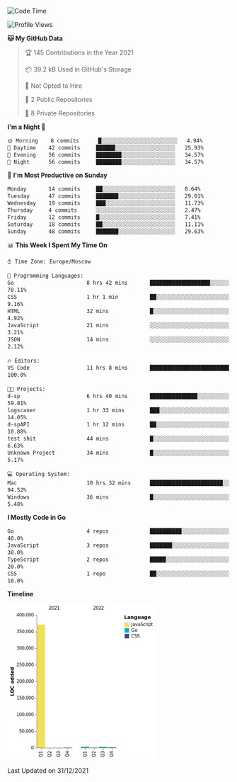 <!--START_SECTION:waka-->
![Code Time](http://img.shields.io/badge/Code%20Time-79%20hrs%2044%20mins-blue)

![Profile Views](http://img.shields.io/badge/Profile%20Views-0-blue)

**🐱 My GitHub Data** 

> 🏆 145 Contributions in the Year 2021
 > 
> 📦 39.2 kB Used in GitHub's Storage 
 > 
> 🚫 Not Opted to Hire
 > 
> 📜 2 Public Repositories 
 > 
> 🔑 8 Private Repositories  
 > 
**I'm a Night 🦉** 

```text
🌞 Morning    8 commits      █░░░░░░░░░░░░░░░░░░░░░░░░   4.94% 
🌆 Daytime    42 commits     ██████░░░░░░░░░░░░░░░░░░░   25.93% 
🌃 Evening    56 commits     ████████░░░░░░░░░░░░░░░░░   34.57% 
🌙 Night      56 commits     ████████░░░░░░░░░░░░░░░░░   34.57%

```
📅 **I'm Most Productive on Sunday** 

```text
Monday       14 commits     ██░░░░░░░░░░░░░░░░░░░░░░░   8.64% 
Tuesday      47 commits     ███████░░░░░░░░░░░░░░░░░░   29.01% 
Wednesday    19 commits     ███░░░░░░░░░░░░░░░░░░░░░░   11.73% 
Thursday     4 commits      ░░░░░░░░░░░░░░░░░░░░░░░░░   2.47% 
Friday       12 commits     █░░░░░░░░░░░░░░░░░░░░░░░░   7.41% 
Saturday     18 commits     ██░░░░░░░░░░░░░░░░░░░░░░░   11.11% 
Sunday       48 commits     ███████░░░░░░░░░░░░░░░░░░   29.63%

```


📊 **This Week I Spent My Time On** 

```text
⌚︎ Time Zone: Europe/Moscow

💬 Programming Languages: 
Go                       8 hrs 42 mins       ███████████████████░░░░░░   78.11% 
CSS                      1 hr 1 min          ██░░░░░░░░░░░░░░░░░░░░░░░   9.16% 
HTML                     32 mins             █░░░░░░░░░░░░░░░░░░░░░░░░   4.92% 
JavaScript               21 mins             ░░░░░░░░░░░░░░░░░░░░░░░░░   3.21% 
JSON                     14 mins             ░░░░░░░░░░░░░░░░░░░░░░░░░   2.12%

🔥 Editors: 
VS Code                  11 hrs 8 mins       █████████████████████████   100.0%

🐱‍💻 Projects: 
d-sp                     6 hrs 40 mins       ███████████████░░░░░░░░░░   59.81% 
logscaner                1 hr 33 mins        ███░░░░░░░░░░░░░░░░░░░░░░   14.05% 
d-spAPI                  1 hr 12 mins        ██░░░░░░░░░░░░░░░░░░░░░░░   10.88% 
test shit                44 mins             █░░░░░░░░░░░░░░░░░░░░░░░░   6.63% 
Unknown Project          34 mins             █░░░░░░░░░░░░░░░░░░░░░░░░   5.17%

💻 Operating System: 
Mac                      10 hrs 32 mins      ███████████████████████░░   94.52% 
Windows                  36 mins             █░░░░░░░░░░░░░░░░░░░░░░░░   5.48%

```

**I Mostly Code in Go** 

```text
Go                       4 repos             ██████████░░░░░░░░░░░░░░░   40.0% 
JavaScript               3 repos             ███████░░░░░░░░░░░░░░░░░░   30.0% 
TypeScript               2 repos             █████░░░░░░░░░░░░░░░░░░░░   20.0% 
CSS                      1 repo              ██░░░░░░░░░░░░░░░░░░░░░░░   10.0%

```


**Timeline**

![Chart not found](https://raw.githubusercontent.com/jeezft/jeezft/main/charts/bar_graph.png) 


 Last Updated on 31/12/2021
<!--END_SECTION:waka-->
